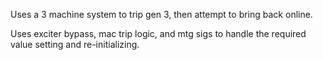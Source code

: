 Uses a 3 machine system to trip gen 3, then attempt to bring back online.

Uses exciter bypass, mac trip logic, and mtg sigs to handle the required
value setting and re-initializing.